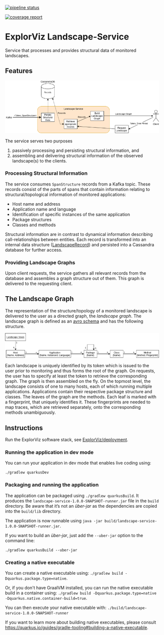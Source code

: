 [![pipeline status](https://git.se.informatik.uni-kiel.de/ExplorViz/code/landscape-service/badges/master/pipeline.svg)](https://git.se.informatik.uni-kiel.de/ExplorViz/code/landscape-service/-/commits/master) 

[![coverage report](https://git.se.informatik.uni-kiel.de/ExplorViz/code/landscape-service/badges/master/coverage.svg)](https://git.se.informatik.uni-kiel.de/ExplorViz/code/landscape-service/-/commits/master)


# ExplorViz Landscape-Service

Service that processes and provides structural data of monitored landscapes.

## Features

![landsacpe graph](.docs/landscape_service.png)

The service serves two purposes

1. passively processing and persisting structural information, and
2. assembling and delivering structural information of the observed landscape(s) to the clients.

### Processing Structural Information

The service consumes `SpanStructure` records from a Kafka topic. 
These records consist of the parts of spans that contain information relating to structural/topological information of monitored applications:

- Host name and address
- Application name and language
- Identification of specific instances of the same application
- Package structures
- Classes and methods

Structural information are in contrast to dynamical information describing call-relationships between entities.
Each record is transformed into an internal data structure ([LandscapeRecord](src/main/avro/landscaperecord.avsc)) and persisted into a Cassandra database for further access.

### Providing Landscape Graphs

Upon client requests, the service gathers all relevant records from the database and assembles a graph structure out of them.
This graph is delivered to the requesting client.

## The Landscape Graph

The representation of the structure/topology of a monitored landscape is delivered to the user as a directed graph, the *landscape graph*.
The landscape graph is defined as an [avro schema](src/main/avro/landscape.avsc) and has the following structure.

![landsacpe graph](.docs/landscape_graph.png)


Each landscape is uniquely identified by its token which is issued to the user prior to monitoring and thus forms the root of the graph.
On requests, the user has to specify at least the token to retrieve the corresponding graph. 
The graph is then assembled on the fly.
On the topmost level, the landscape consists of one to many hosts, each of which running multiple applications.
Applications contain their respective package structure and classes. 
The leaves of the graph are the methods. 
Each leaf is marked with a fingerprint, that uniquely identifies it.
These fingerprints are needed to map traces, which are retrieved separately, onto the corresponding methods unambiguously.


## Instructions

Run the ExplorViz software stack, see [ExplorViz/deployment](https://git.se.informatik.uni-kiel.de/ExplorViz/code/deployment).

### Running the application in dev mode

You can run your application in dev mode that enables live coding using:
```
./gradlew quarkusDev
```

### Packaging and running the application

The application can be packaged using `./gradlew quarkusBuild`.
It produces the `landscape-service-1.0.0-SNAPSHOT-runner.jar` file in the `build` directory.
Be aware that it’s not an _über-jar_ as the dependencies are copied into the `build/lib` directory.

The application is now runnable using `java -jar build/landscape-service-1.0.0-SNAPSHOT-runner.jar`.

If you want to build an _über-jar_, just add the `--uber-jar` option to the command line:
```
./gradlew quarkusBuild --uber-jar
```

### Creating a native executable

You can create a native executable using: `./gradlew build -Dquarkus.package.type=native`.

Or, if you don't have GraalVM installed, you can run the native executable build in a container using: `./gradlew build -Dquarkus.package.type=native -Dquarkus.native.container-build=true`.

You can then execute your native executable with: `./build/landscape-service-1.0.0-SNAPSHOT-runner`

If you want to learn more about building native executables, please consult https://quarkus.io/guides/gradle-tooling#building-a-native-executable.
